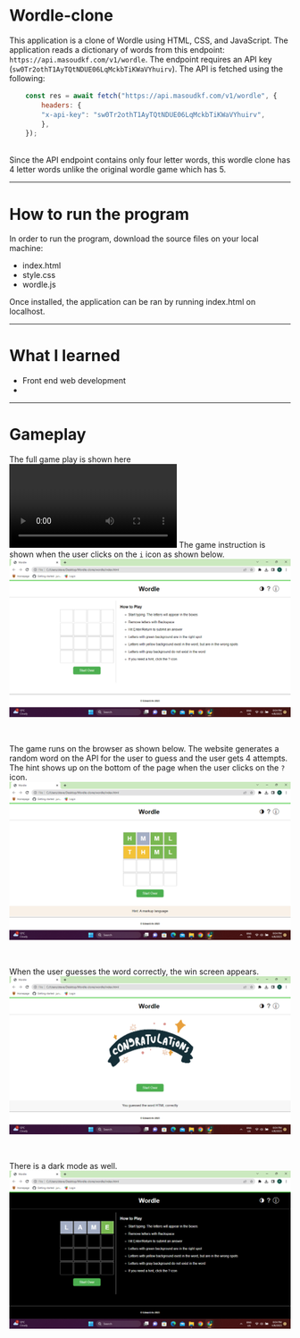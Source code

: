 # Wordle-clone
This application is a clone of Wordle using HTML, CSS, and JavaScript.
The application reads a dictionary of words from this endpoint: `https://api.masoudkf.com/v1/wordle`. The endpoint requires an API key
(`sw0Tr2othT1AyTQtNDUE06LqMckbTiKWaVYhuirv`). The API is fetched using the following:

```js
    const res = await fetch("https://api.masoudkf.com/v1/wordle", {
        headers: {
        "x-api-key": "sw0Tr2othT1AyTQtNDUE06LqMckbTiKWaVYhuirv",
        },
    });
  ```
  
<br>
Since the API endpoint contains only four letter words, this wordle clone has 4 letter words unlike the original wordle game which has 5.

---

# How to run the program
In order to run the program, download the source files on your local machine:
- index.html
- style.css
- wordle.js

Once installed, the application can be ran by running index.html on localhost.

---

# What I learned
* Front end web development
* 

---
# Gameplay

The full game play is shown here
![Game Play](gameplay_video.mp4)
The game instruction is shown when the user clicks on the `i` icon as shown below.
![How to play](how_to_play.png)

<br>

The game runs on the browser as shown below. The website generates a random word on the API for the user to guess and the user gets 4 attempts.
The hint shows up on the bottom of the page when the user clicks on the `?` icon.
![gameplay](gameplay.png)

<br>

When the user guesses the word correctly, the win screen appears.
![win screen](win_screen.png)

<br>

There is a dark mode as well.
![dark mode](dark_mode.png)
